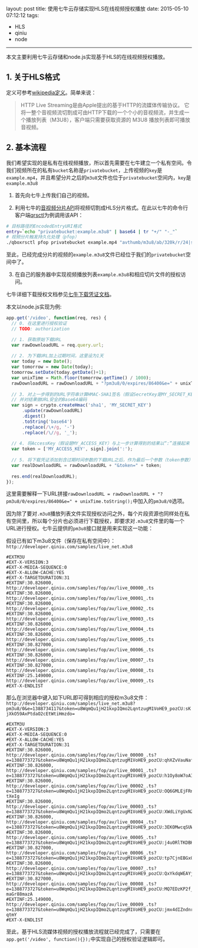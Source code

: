 layout: post
title: 使用七牛云存储实现HLS在线视频授权播放
date: 2015-05-10 07:12:12
tags: 
- HLS
- qiniu
- node
---

本文主要利用七牛云存储和node.js实现基于HLS的在线视频授权播放。

## 1. 关于HLS格式

定义可参考[wikipedia定义](http://en.wikipedia.org/wiki/HTTP_Live_Streaming)。简单来说：
> HTTP Live Streaming是由Apple提出的基于HTTP的流媒体传输协议。 它将一整个音视频流切割成可由HTTP下载的一个个小的音视频流，并生成一个播放列表（M3U8），客户端只需要获取资源的 M3U8 播放列表即可播放音视频。

## 2. 基本流程

我们希望实现的是私有在线视频播放，所以首先需要在七牛建立一个私有空间。令我们视频所在的私有`bucket`名称是`privatebucket`，上传视频的`key`是`example.mp4`，并且希望分片之后的`m3u8`文件也位于`privatebucket`空间内，`key`是`example.m3u8`

1. 首先向七牛上传我们自己的视频。

2. 利用七牛的[音视频分片API](http://developer.qiniu.com/docs/v6/api/reference/fop/av/segtime.html)将视频切割成HLS分片格式。在此以七牛的命令行客户端[qrsctl](http://developer.qiniu.com/docs/v6/tools/qrsctl.html)为例调用该API：

```bash
# 目标路径的EncodedEntryURI格式
entry=`echo "privatebucket:example.m3u8" | base64 | tr "+/" "-_"`
# 视频分片触发持久化处理（pfop）
./qboxrsctl pfop privatebucket example.mp4 "avthumb/m3u8/ab/320k/r/24|saveas/$entry" 
```
至此，已经完成分片的视频的`example.m3u8`文件已经位于我们的`privatebucket`空间中了。

3. 在自己的服务器中实现视频播放列表`example.m3u8`和相应切片文件的授权访问。

七牛详细下载授权文档参见[七牛下载凭证文档](http://developer.qiniu.com/docs/v6/api/reference/security/download-token.html)。

本文以node.js实现为例:

```javascript
app.get('/video', function(req, res) {
  // 0. 在这里进行授权验证
  // TODO: authorization

  // 1. 获取原始下载URL
  var rawDownloadURL = req.query.url;
  
  // 2. 为下载URL加上过期时间，这里设为1天
  var today = new Date();
  var tomorrow = new Date(today);
  tomorrow.setDate(today.getDate()+1);
  var unixTime = Math.floor(tomorrow.getTime() / 1000);
  rawDownloadURL = rawDownloadURL + "?pm3u8/0/expires/86400&e=" + unixTime.toString();
  
  // 3. 对上一步得到的URL字符串计算HMAC-SHA1签名（假设SecretKey是MY_SECRET_KEY）
  // 并对结果做URL安全的Base64编码
  var sign = crypto.createHmac('sha1', 'MY_SECRET_KEY')
      .update(rawDownloadURL)
      .digest()
      .toString('base64')
      .replace(/\+/g, '-')
      .replace(/\//g, '_');
      
  // 4. 将AccessKey（假设是MY_ACCESS_KEY）与上一步计算得到的结果以“:”连接起来
  var token = ['MY_ACCESS_KEY', sign].join(':');
  
  // 5. 将下载凭证添加到含过期时间参数的下载URL之后，作为最后一个参数（token参数）
  var realDownloadURL = rawDownloadURL + "&token=" + token;
  
  res.end(realDownloadURL);
});
```

这里需要解释一下URL拼接`rawDownloadURL = rawDownloadURL + "?pm3u8/0/expires/86400&e=" + unixTime.toString();`中加入的`pm3u8/0`选项。

因为除了要对`.m3u8`播放列表文件实现授权访问之外，每个片段资源也同样处在私有空间里，所以每个分片也必须进行下载授权，即要求对`.m3u8`文件里的每一个URL进行授权。七牛云提供的`pm3u8`接口就是用来实现这一功能：

假设已有如下m3u8文件（保存在私有空间中）：`http://developer.qiniu.com/samples/live_net.m3u8`

```
#EXTM3U
#EXT-X-VERSION:3
#EXT-X-MEDIA-SEQUENCE:0
#EXT-X-ALLOW-CACHE:YES
#EXT-X-TARGETDURATION:31
#EXTINF:30.826000,
http://developer.qiniu.com/samples/fop/av/live_00000_.ts
#EXTINF:30.826000,
http://developer.qiniu.com/samples/fop/av/live_00001_.ts
#EXTINF:30.826000,
http://developer.qiniu.com/samples/fop/av/live_00002_.ts
#EXTINF:30.826000,
http://developer.qiniu.com/samples/fop/av/live_00003_.ts
#EXTINF:30.826000,
http://developer.qiniu.com/samples/fop/av/live_00004_.ts
#EXTINF:30.826000,
http://developer.qiniu.com/samples/fop/av/live_00005_.ts
#EXTINF:30.827000,
http://developer.qiniu.com/samples/fop/av/live_00006_.ts
#EXTINF:30.826000,
http://developer.qiniu.com/samples/fop/av/live_00007_.ts
#EXTINF:30.827000,
http://developer.qiniu.com/samples/fop/av/live_00008_.ts
#EXTINF:25.149000,
http://developer.qiniu.com/samples/fop/av/live_00009_.ts
#EXT-X-ENDLIST
```

那么在浏览器中键入如下URL即可得到相应的授权m3u8文件：`http://developer.qiniu.com/samples/live_net.m3u8?pm3u8/0&e=1388734117&token=u8WqmQu1jH21kxpIQmo2LqntzugM1VoHE9_pozCU:sKjXkO59AxPtdaO2cEtWtiHmzdo=`

```
#EXTM3U
#EXT-X-VERSION:3
#EXT-X-MEDIA-SEQUENCE:0
#EXT-X-ALLOW-CACHE:YES
#EXT-X-TARGETDURATION:31
#EXTINF:30.826000,
http://developer.qiniu.com/samples/fop/av/live_00000_.ts?e=1388773727&token=u8WqmQu1jH21kxpIQmo2LqntzugM1VoHE9_pozCU:qhXZvVauNafcUMoBeo4SkRWaWiw
#EXTINF:30.826000,
http://developer.qiniu.com/samples/fop/av/live_00001_.ts?e=1388773727&token=u8WqmQu1jH21kxpIQmo2LqntzugM1VoHE9_pozCU:h1Oy8oW7oAIOGWZP8QNVAPI82Vw
#EXTINF:30.826000,
http://developer.qiniu.com/samples/fop/av/live_00002_.ts?e=1388773727&token=u8WqmQu1jH21kxpIQmo2LqntzugM1VoHE9_pozCU:OQ6GMLEjFRnCAne9K9YU8-tXeIg
#EXTINF:30.826000,
http://developer.qiniu.com/samples/fop/av/live_00003_.ts?e=1388773727&token=u8WqmQu1jH21kxpIQmo2LqntzugM1VoHE9_pozCU:XWdLiYgUxNZbqikNLQ3joG3Mvhk
#EXTINF:30.826000,
http://developer.qiniu.com/samples/fop/av/live_00004_.ts?e=1388773727&token=u8WqmQu1jH21kxpIQmo2LqntzugM1VoHE9_pozCU:3EKOMwcqSUWsdap3SaY4l3RoaCg
#EXTINF:30.826000,
http://developer.qiniu.com/samples/fop/av/live_00005_.ts?e=1388773727&token=u8WqmQu1jH21kxpIQmo2LqntzugM1VoHE9_pozCU:j4uORlTKDBHk4Xwkv90eCM3I87U
#EXTINF:30.827000,
http://developer.qiniu.com/samples/fop/av/live_00006_.ts?e=1388773727&token=u8WqmQu1jH21kxpIQmo2LqntzugM1VoHE9_pozCU:tp7CjnEBGxGHkDbRqd8OehlGSno
#EXTINF:30.826000,
http://developer.qiniu.com/samples/fop/av/live_00007_.ts?e=1388773727&token=u8WqmQu1jH21kxpIQmo2LqntzugM1VoHE9_pozCU:QxYkdqWEAYj90kgX5jUPedFxXVo
#EXTINF:30.827000,
http://developer.qiniu.com/samples/fop/av/live_00008_.ts?e=1388773727&token=u8WqmQu1jH21kxpIQmo2LqntzugM1VoHE9_pozCU:MQ7EDzKP2f_EtpXq-maGr88mazA
#EXTINF:25.149000,
http://developer.qiniu.com/samples/fop/av/live_00009_.ts?e=1388773727&token=u8WqmQu1jH21kxpIQmo2LqntzugM1VoHE9_pozCU:jmx4dIZndnrNFqzLg72YZM-qtmY
#EXT-X-ENDLIST
```

至此，基于HLS流媒体视频的授权播放流程就已经完成了，只需要在`app.get('/video', function(){});`中实现自己的授权验证逻辑即可。